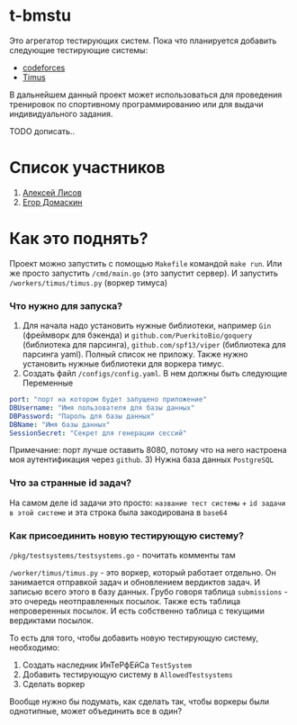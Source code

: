 # t-bmstu

Это агрегатор тестирующих систем.
Пока что планируется добавить следующие тестирующие системы:
* [codeforces](https://codeforces.com/)
* [Timus](https://acm.timus.ru)

В дальнейшем данный проект может использоваться для проведения тренировок по спортивному программированию или для выдачи индивидуального задания.

TODO дописать..

# Список участников

1. [Алексей Лисов](https://gitflic.ru/user/lisov-a2005)
2. [Егор Домаскин](https://gitflic.ru/user/desitas1701)

# Как это поднять?
Проект можно запустить с помощью `Makefile` командой `make run`. 
Или же просто запустить `/cmd/main.go` (это запустит сервер). 
И запустить `/workers/timus/timus.py` (воркер тимуса)
### Что нужно для запуска?
1) Для начала надо установить нужные библиотеки, например `Gin` 
(фреймворк для бэкенда) и `github.com/PuerkitoBio/goquery` (библиотека для парсинга),
`github.com/spf13/viper` (библиотека для парсинга yaml). 
Полный список не приложу. Также нужно установить нужные библиотеки для 
воркера тимус.
2) Создать файл `/configs/config.yaml`. В нем должны быть следующие
Переменные
```yaml
port: "порт на котором будет запущено приложение"
DBUsername: "Имя пользователя для базы данных"
DBPassword: "Пароль для базы данных"
DBName: "Имя базы данных"
SessionSecret: "Секрет для генерации сессий"
```
Примечание: порт лучше оставить 8080, потому что на него
настроена моя аутентификация через `github`.
3) Нужна база данных `PostgreSQL`

### Что за странные id задач?
На самом деле id задачи это просто: `название тест системы` + 
`id задачи в этой системе` и эта строка была закодирована в `base64`

### Как присоединить новую тестирующую систему?
`/pkg/testsystems/testsystems.go` - почитать комменты там

`/worker/timus/timus.py` - это воркер, который работает отдельно.
Он занимается отправкой задач и обновлением вердиктов задач. 
И записью всего этого в базу данных. Грубо говоря таблица `submissions` -
это очередь неотправленных посылок. Также есть таблица непроверенных посылок.
И есть собственно таблица с текущими вердиктами посылок.

То есть для того, чтобы добавить новую тестирующую систему, необходимо:
1) Создать наследник ИнТеРфЕйСа `TestSystem`
2) Добавить тестирующую систему в `AllowedTestsystems`
3) Сделать воркер

Вообще нужно бы подумать, как сделать так, чтобы воркеры были 
однотипные, может объединить все в один?
